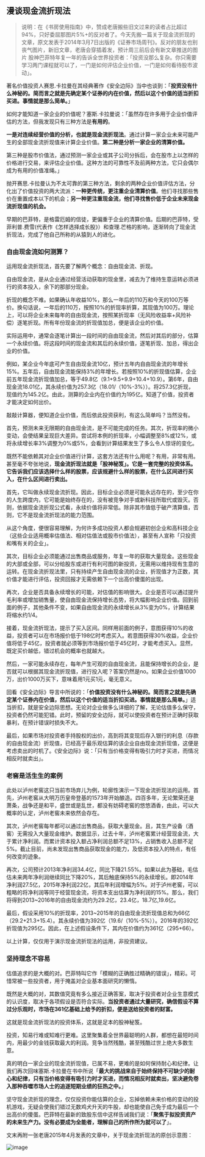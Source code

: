 ## 漫谈现金流折现法
> 说明：在《书房使用指南》中，赞成老唐搬些旧文过来的读者占比超过94%，只好委屈那图片5%+的反对者了。今天先搬一篇关于现金流折现的文章，原文发表于2014年3月7日出版的《证券市场周刊》。反对的朋友也别丧气图片，新旧文章，老唐会穿插着发，预计周三前后会有新文章推送的图片
股神巴菲特年复一年的告诉全世界投资者：「投资没那么复杂。你只需要学习两门课程就可以了，一门是如何评估企业价值，一门是如何看待股市波动」。



著名价值投资人赛思.卡拉曼在其经典著作《安全边际》当中也谈到：「**投资没有什么神秘的。简而言之就是先确定某个证券的内在价值，然后以这个价值的适当折扣买进。事情就是那么简单。**」


如何才能知道一家企业的价值呢？塞斯.卡拉曼说：「虽然存在许多用于企业价值评估的方法，但我发现只有三种方法是**有用的**。



**一是对连续经营价值的分析，也就是现金流折现法**。通过计算一家企业未来可能产生的全部现金流折现值来计算企业价值。**第二种是分析一家企业的清算价值。**



第三种是股市价值法，通过预测一家企业或其子公司分拆后，会在股市上以怎样的价格进行交易，来评估企业价值。这种方法的可靠性不及前两种方法，它只会偶尔成为有用的价值准绳。」

抛开赛思.卡拉曼认为不太可靠的第三种方法，剩余的两种企业价值评估方法，分化出了价值投资的两大流派：**一种更传统，更注重企业清算价值**。他们寻找那些售价在重置成本以下的机会；**另一种更注重现金流，他们寻找售价低于企业未来现金流折现值的机会。**

早期的巴菲特，是格雷厄姆的信徒，更偏重于企业的清算价值。后期的巴菲特，受菲利普.费雪(代表作《怎样选择成长股》）和查理.芒格的影响，逐渐转向了现金流折现法，完成了他自己所称的从猿到人的进化。

### 自由现金流如何测算？

运用现金流折现法，首先要了解两个概念：自由现金流、折现。

自由现金流，是从企业通过经营活动获取的现金里，减去为了维持生意运转必须进行的资本投入，余下的那部分现金。


折现的概念不难。如果确认年收益10%，那么一年后的110万和今天的100万等价。换句话说，一年后的110万，按照10%的折现率折算，其现值为100万。理论上，可以将企业未来每年的自由现金流，按照某折现率（无风险收益率+风险补偿）逐笔折现。所有年份现金流的折现值加总，便是该企业的价值。

实际运用中，通常会逐笔计算出一段时间的自由现金流，然后对其后的部分，估算一个永续价值。将这段时间的现金流和其后的永续价值，逐笔折现、加总，得出企业的价值。



例如，某企业今年底可产生自由现金流10亿，预计五年内自由现金流的年增长15%。五年后，自由现金流能保持3%的年增长。若按照10%的折现值估算，企业前五年现金流折现值加总，等于49.8亿（9.1+9.5+9.9+10.4+10.9）。第6年，自由现金流18.01亿，其永续价值为257.3亿（18.01/（10%-3%））。将257.3亿折现，现值约为145.2亿。由此，测算的企业内在价值约为195亿。知道了价值，投资者才能决定如何出价。

敲敲计算器，便知道企业价值，而后依此投资获利，有这么简单吗？当然没有。



首先，预测未来无限期的自由现金流，是不可能完成的任务。其次，折现率的微小变动，会使结果呈现巨大差异。尝试将本例的折现率，小幅调整至8%或12%，或将永续增长率3%调整为0%或5%，会看到计算结果发生了多么令人惊讶的变化。

既然不能依赖其对企业价值进行计算，这套方法还有什么用呢？有用，非常有用。甚至毫不夸张地说，**现金流折现法就是「股神秘笈」。它是一套完整的投资体系。它告诉我们应该选择什么样的股票，应该规避什么样的股票，在什么区间进行买入，在什么区间进行卖出。**

首先，它叫做永续现金流折现。因此，目标企业必须是可能永远存在的，至少在你的人生跨度内，它可能是始终存在的，没有被竞争对手或新科技所取代或毁灭。否则，依据现金流折现公式看，永续价值将非常低。除非其市值低于破产清算值，否则，它不是现金流折现法的能力范围。



从这个角度，便很容易理解，为何许多成功投资人都会规避初创企业和高科技企业（这些企业适用概率估值法、相对估值法或股市价值法），甚至有人宣称「只投资和嘴有关的企业」。

其次，目标企业必须能通过出售商品或服务，年复一年的获取大量现金。这些现金的大部或全部，可以分给股东或进行有利可图的新投资，无需用以维持现有生意的运转。在现金流折现法里，只有持续产生自由现金流的企业，折现值才为正数，其价值才能进行评估，投资回报才无需依赖下一个出高价傻蛋的出现。

再次，企业是否具备永续增长的可能，对估值的影响很大。企业是否可以通过提升毛利率或增加销售量，使自由现金流保持增长态势，将大幅影响企业价值。回到前面的例子，其他条件不变，如果自由现金流的永续增长从3%变为0%，计算结果将缩水约1/4。

接着，现金流折现法，提示了买入区间。同样用前面的例子，意图获得10%的收益，投资者可以在市场报价低于198亿时考虑买入。若意图获得30%收益，企业价值将低于45亿，投资者就必须等到市场报价低于45亿时，才能考虑买入。显然，既定买价越低，错过机会的概率也就越大。

然后，一家可能永续存在，每年产生可观的自由现金流，且能保持增长的企业，是否就可以根据其现金流折现值，进行投入呢？答案仍然是no。如果企业价值1000万，出价1000万买下，意味着用1元买1元，毫无意义。



回看《安全边际》导言中所说的：「**价值投资没有什么神秘的。简而言之就是先确定某个证券内在价值，然后以这个价值的适当折扣买进。事情就是那么简单。**」适当折扣，就是安全边际思想。无论对企业做多么详细的了解，无论估值多么保守，投资者仍然可能犯错。此时，预留的安全边际，就可以使投资者在预计正确时获取暴利，在预计错误时损失不大。

最后，如果市场对投资者手持股权的出价，高到将其变现后存入银行的利息（存款的自由现金流）折现值，已经高于最乐观估算的该企业自由现金流折现值，这便是考虑卖出的时机了。《安全边际》说：「只有当价格变得有吸引力时才买进，而情况相反时就卖出」。

### 老窖是活生生的案例

此处以泸州老窖这只当前市场弃儿为例，轮廓性演示一下现金流折现法的运用。首先，泸州老窖从大明万历皇帝登基的1573年开始酿造。四百多年，无论繁荣还是萧条，战争还是和平，盛世或是乱世，都没有妨碍老窖的悠悠酒香，由此，可以大概率的认定，泸州老窖未来依然会存在。

其次，泸州老窖每年都可以通过出售商品，获取大量现金。且，其生产设备（酒窖）无需投入大量现金维护。数据显示，过去十年，泸州老窖累计经营现金流，大于累计净利润。而累计资本投入额占净利润总额不足13%，占销售收入总额不足5%。截止目前，尚未发现出售商品获取现金的能力，及低资本投入的特点，有任何改变的迹象。

再次，公司预计2013年净利润34.4亿，同比下降21.55%。如果以此为基础，毛估估未来两年净利润继续同比下降20%，其后触底保持5%的永续增长。即2014年净利润27.5亿，2015年净利润22亿，其后年利润增幅为5%。对于泸州老窖，可以粗略的将净利润等同于经营现金流，将资本支出估算为净利润的15%。那么，我们将得到2013~2016年的自由现金流约为29.2亿，23.4亿，18.7亿,19.6亿。

最后，假设采用10%的折现率，2013~2015年的自由现金流折现值总和为66亿（29.2+21.3+15.4）。其永续价值为392亿（19.6/（10%-5%））。2016年的392亿折现值为295亿。因此，在上述假设条件下，其内在价值约为361亿（295+66）。

以上计算，仅仅用于演示现金流折现法的运用，非投资建议。

### 坚持理念不容易

估值追求的是大概的对。巴菲特叫它作「模糊的正确胜过精确的错误」，精彩。可惜常被一些投资者，用于掩盖对企业基本面研究的懒惰。



既然是大概的对，其数值究竟有多么接近正确答案，取决于投资者对企业生意模式的认识度，取决于各项假设是否符合实际。**当投资者通过大量研究，确信假设不算过分乐观时，市场在361亿基础上给予的折扣，便是送给投资者的财富。**

这就是现金流折现法的投资体系，这就是足本的股神秘笈。

投资，知易行难或知难行更难。这里聚集着全世界最聪明的人群，都想在最短时间内，用最少的金钱获取最大的利润。竞争当然残酷，甚至残酷过世上绝大多数生意。



真的明白一家企业的现金流折现值，已属不易，更难的是如何保持耐心和纪律。让我们再次回味塞斯.卡拉曼在书中所说「**最大的挑战来自于始终保持不可缺少的耐心和纪律，只有当价格变得有吸引力时才买进，而情况相反时就卖出，坚决避免卷入那种吞噬市场人士的追逐短期业绩的狂热之中。**」

坚守现金流折现的理念，仅仅投资你能估算的企业，忘掉依赖未来价格的变动的投机游戏，无疑会使我们错过无数鸡犬升天的牛股，却也能使自己免于成为最后一个出高价的傻蛋。巴菲特在最新的致股东信中这样告诫我们说：「**聚焦于拟投资资产的未来生产力。没有必要成为全能者，理解自己的所作所为就可以了**」。




文末再附一张老唐2015年4月发表的文章中，关于现金流折现法的原创示意图：


![image](https://github.com/fengyumozhu/tsf/assets/6201828/726093f6-1d6e-4877-87a0-1d2097ef1399)
